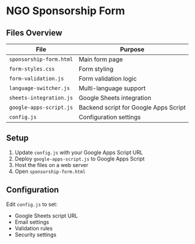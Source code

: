# NGO Sponsorship Form

## Files Overview

| File | Purpose |
|------|---------|
| `sponsorship-form.html` | Main form page |
| `form-styles.css` | Form styling |
| `form-validation.js` | Form validation logic |
| `language-switcher.js` | Multi-language support |
| `sheets-integration.js` | Google Sheets integration |
| `google-apps-script.js` | Backend script for Google Apps Script |
| `config.js` | Configuration settings |

## Setup

1. Update `config.js` with your Google Apps Script URL
2. Deploy `google-apps-script.js` to Google Apps Script
3. Host the files on a web server
4. Open `sponsorship-form.html`

## Configuration

Edit `config.js` to set:
- Google Sheets script URL
- Email settings
- Validation rules
- Security settings

